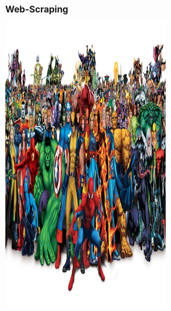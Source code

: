 # Web-Scraping

<p align="center">
  <img width="1600" height="900" src="pngegg.png">
</p>

<div align="center">

